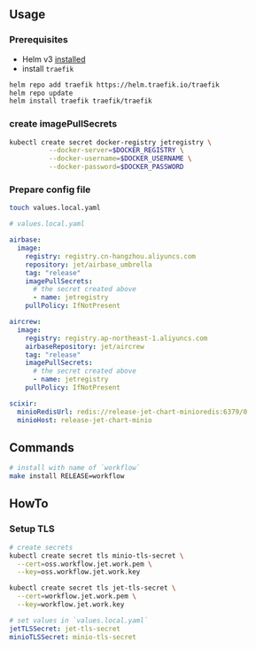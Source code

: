 ## Usage

### Prerequisites
- Helm v3 [installed](https://helm.sh/docs/using_helm/#installing-helm)
- install `traefik`

```bash
helm repo add traefik https://helm.traefik.io/traefik
helm repo update
helm install traefik traefik/traefik
````

### create imagePullSecrets
```bash
kubectl create secret docker-registry jetregistry \
          --docker-server=$DOCKER_REGISTRY \
          --docker-username=$DOCKER_USERNAME \
          --docker-password=$DOCKER_PASSWORD
```

### Prepare config file
```bash
touch values.local.yaml
```

```yaml
# values.local.yaml

airbase:
  image:
    registry: registry.cn-hangzhou.aliyuncs.com
    repository: jet/airbase_umbrella
    tag: "release"
    imagePullSecrets:
      # the secret created above
      - name: jetregistry
    pullPolicy: IfNotPresent

aircrew:
  image:
    registry: registry.ap-northeast-1.aliyuncs.com
    airbaseRepository: jet/aircrew
    tag: "release"
    imagePullSecrets:
      # the secret created above
      - name: jetregistry
    pullPolicy: IfNotPresent

scixir:
  minioRedisUrl: redis://release-jet-chart-minioredis:6379/0
  minioHost: release-jet-chart-minio
```

## Commands
```bash
# install with name of `workflow`
make install RELEASE=workflow
```

## HowTo

### Setup TLS
```bash
# create secrets
kubectl create secret tls minio-tls-secret \
  --cert=oss.workflow.jet.work.pem \
  --key=oss.workflow.jet.work.key

kubectl create secret tls jet-tls-secret \
  --cert=workflow.jet.work.pem \
  --key=workflow.jet.work.key
```
```yaml
# set values in `values.local.yaml`
jetTLSSecret: jet-tls-secret
minioTLSSecret: minio-tls-secret
```
